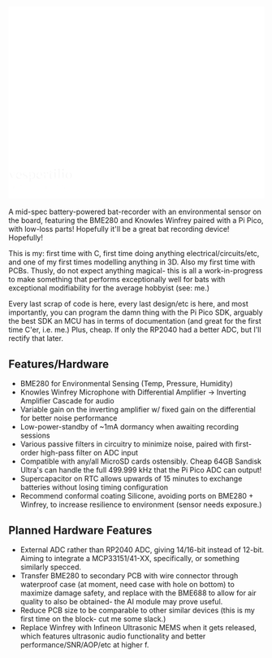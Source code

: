 ![](https://github.com/callous4567/Batcorder/blob/main/design_bat.png)

A mid-spec battery-powered bat-recorder with an environmental sensor on the board, featuring the BME280 and Knowles Winfrey paired with a Pi Pico, with low-loss parts! Hopefully it'll be a great bat recording device! Hopefully!

This is my: first time with C, first time doing anything electrical/circuits/etc, and one of my first times modelling anything in 3D. Also my first time with PCBs. Thusly, do not expect anything magical- this is all a work-in-progress to make something that performs exceptionally well for bats with exceptional modifiability for the average hobbyist (see: me.)

Every last scrap of code is here, every last design/etc is here, and most importantly, you can program the damn thing with the Pi Pico SDK, arguably the best SDK an MCU has in terms of documentation (and great for the first time C'er, i.e. me.) Plus, cheap. If only the RP2040 had a better ADC, but I'll rectify that later. 

## Features/Hardware 
- BME280 for Environmental Sensing (Temp, Pressure, Humidity)
- Knowles Winfrey Microphone with Differential Amplifier -> Inverting Amplifier Cascade for audio
- Variable gain on the inverting amplifier w/ fixed gain on the differential for better noise performance 
- Low-power-standby of ~1mA dormancy when awaiting recording sessions
- Various passive filters in circuitry to minimize noise, paired with first-order high-pass filter on ADC input
- Compatible with any/all MicroSD cards ostensibly. Cheap 64GB Sandisk Ultra's can handle the full 499.999 kHz that the Pi Pico ADC can output!
- Supercapacitor on RTC allows upwards of 15 minutes to exchange batteries without losing timing configuration 
- Recommend conformal coating Silicone, avoiding ports on BME280 + Winfrey, to increase resilience to environment (sensor needs exposure.)

## Planned Hardware Features
- External ADC rather than RP2040 ADC, giving 14/16-bit instead of 12-bit. Aiming to integrate a MCP33151/41-XX, specifically, or something similarly specced.
- Transfer BME280 to secondary PCB with wire connector through waterproof case (at moment, need case with hole on bottom) to maximize damage safety, and replace with the BME688 to allow for air quality to also be obtained- the AI module may prove useful. 
- Reduce PCB size to be comparable to other similar devices (this is my first time on the block- cut me some slack.)
- Replace Winfrey with Infineon Ultrasonic MEMS when it gets released, which features ultrasonic audio functionality and better performance/SNR/AOP/etc at higher f.



